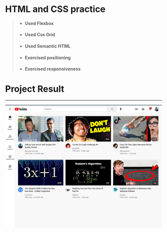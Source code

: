 

# HTML <i class="fa-brands fa-html5"></i> and CSS <i class="fa-brands fa-css3-alt"></i> practice

> - #### Used Flexbox
> - #### Used Css Grid
> - #### Used Semantic HTML
> - #### Exercised positioning
> - #### Exercised responsiveness

# Project Result
---

![Project Result](./final-project.png)


<link rel="stylesheet" href="https://cdnjs.cloudflare.com/ajax/libs/font-awesome/6.2.0/css/all.min.css" crossorigin="anonymous">

